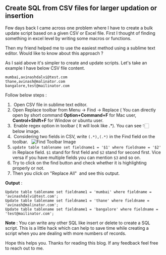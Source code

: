 ## Create SQL from CSV files for larger updation or insertion

Few days back I came across one problem where I have to create a bulk update script based on a given CSV or Excel file. First I thought of finding something in excel level by writing some macros or functions. 

Then my friend helped me to use the easiest method using a sublime text editor. Would like to know about this approach ? 

As I said above it's simpler to create and update scripts. Let's take an example I have below CSV file content. 

```
mumbai,avinashdalvi@test.com
thane,avinash@malinator.com
bangalore,test@mailinator.com

``` 
Follow below steps : 

1.  Open CSV file in sublime text editor. 
2. Open Replace toolbar from Menu -> Find -> Replace ( You can directly open by short command **Option+Command+F** for Mac user, **Control+Shift+F** for Window or ubuntu user.
3.  Enable regex option in toolbar ( It will look like **.***). You can see 👇🏻 below image.
4.  Considering two fields in CSV, write `(.*),(.*)` in the Find field on the toolbar.  
![Find Toolbar Image](https://cdn.hashnode.com/res/hashnode/image/upload/v1605776179521/MvLW1Rzv6.png)
5. `update table tablename set fieldname1 = '$1' where fieldname = '$2'` in Replace field. `$1` stand for first field and `$2` stand for second first. Vice versa if you have multiple fields you can mention `$3` and so on.
6. Try to click on the find button and check whether it is highlighting properly or not.  
7. Then you click on "Replace All"  and see this output. 


**Output** : 
```
Update table tablename set fieldname1 = 'mumbai' where fieldname = 'avinashdalvi@test.com';
Update table tablename set fieldname1 = 'thane' where fieldname = 'avinash@malinator.com';
Update table tablename set fieldname1 = 'bangalore' where fieldname = 'test@mailinator.com';
```


**Note** : You can write any other SQL like insert or delete to create a SQL script. This is a little hack which can help to save time while creating a script when you are dealing with more numbers of records.

Hope this helps you. Thanks for reading this blog. If any feedback feel free to reach out to me.